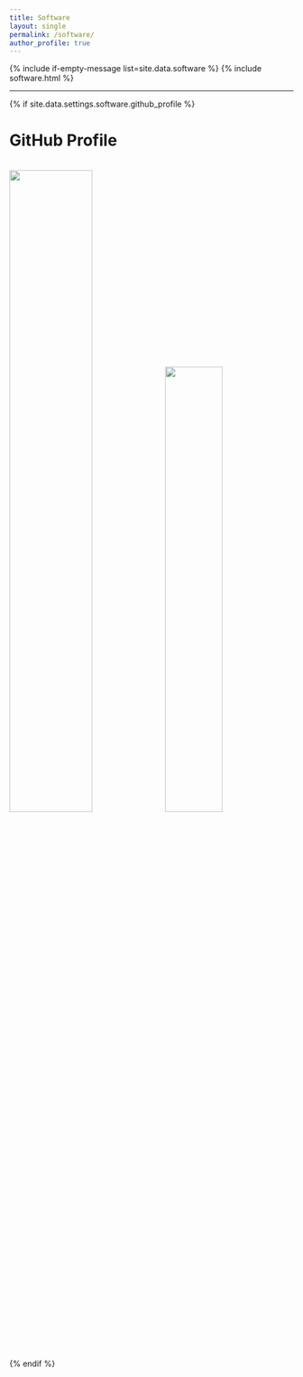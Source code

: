 ```yaml
---
title: Software
layout: single
permalink: /software/
author_profile: true
---
```


{% include if-empty-message list=site.data.software %}
{% include software.html %}

***

{% if site.data.settings.software.github_profile %}
<h1>GitHub Profile</h1><br>
<img src="https://github-readme-stats.vercel.app/api?username={{site.data.settings.software.github_profile}}&show_icons=true&theme=dark" width ="54%"  >
<img src="https://github-readme-stats.vercel.app/api/top-langs?username={{site.data.settings.software.github_profile}}&theme=dark&layout=compact" width ="45%">
{% endif %}
